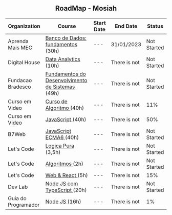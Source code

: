 <h2 align="center"> RoadMap - Mosiah</h2>


| Organization | Course | Start Date | End Date | Status |
| ---- | ----- | ---- | -----| ----- |
| Aprenda Mais MEC | <a href="https://aprendamais.mec.gov.br/course/view.php?id=467">Banco de Dados: fundamentos</a> (30h) | --- | 31/01/2023 | Not Started |
| Digital House | <a href="https://digital-house.mykajabi.com/library">Data Analytics</a> (10h) | --- | There is not | Not Started |
| Fundacao Bradesco | <a href="https://www.ev.org.br/trilhas-de-conhecimento/fundamentos-do-desenvolvimento-de-sistemas">Fundamentos do Desenvolvimento de Sistemas</a> (49h) | --- | There is not | Not Started | 
| Curso em Video | <a href="https://www.cursoemvideo.com/curso/curso-de-algoritmo/">Curso de Algoritmo </a> (40h) | --- | There is not | 11% |
| Curso em Video | <a href="https://www.cursoemvideo.com/curso/javascript/">JavaScript </a> (40h) | --- | There is not | 50% |
| B7Web | <a href="https://alunos.b7web.com.br/curso/javascript/descontruindo-objetos-1">JavaScript ECMA6 </a> (40h) | --- | There is not | Not Started |
| Let's Code | <a href="https://cursos.letscode.com.br/curso-digital/2120c9f0-02ba-45c1-a81d-3ed26232cc0c">Logica Pura </a> (3,5h) | --- | There is not | Not Started |
| Let's Code | <a href="https://cursos.letscode.com.br/curso-digital/5e4b6418-bbc5-4386-af61-a73990a4a745">Algoritmos </a> (2h) | --- | There is not | Not Started |
| Let's Code | <a href="https://cursos.letscode.com.br/curso-digital/9ea568fb-953b-4ac2-a928-46a850b4fa1e">Web & React </a> (5h) | --- | There is not | 15% |
| Dev Lab | <a href="https://www.youtube.com/watch?v=W2ld5xRS3cY&list=PLz_YTBuxtxt6_Zf1h-qzNsvVt46H8ziKh&ab_channel=WaldemarNeto-DevLab">Node JS com TypeScript </a> (20h) | --- | There is not | Not Started |
| Guia do Programador | <a href="https://cursos.ead.education/curso/node-js/"> Node JS </a> (16h) | --- | There is not | 1% |
